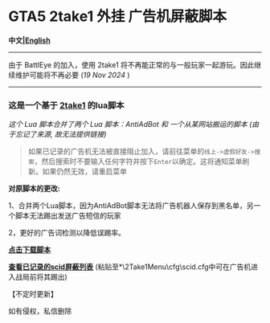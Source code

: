 # GTA5 2take1 外挂 广告机屏蔽脚本

**中文|[English](https://github.com/Z-Siqi/GTA5-2take1-KickADS-bot-LuaScript/tree/main/English)**

****
由于 BattlEye 的加入，使用 2take1 将不再能正常的与一般玩家一起游玩。因此继续维护可能将不再必要 (*19 Nov 2024* )
****

### 这是一个基于 [2take1](https://gta.2take1.menu/) 的lua脚本

*这个 Lua 脚本合并了两个 Lua 脚本：AntiAdBot 和 一个从某网站搬运的脚本 (由于忘记了来源, 故无法提供链接)*

> 如果已记录的广告机无法被直接阻止加入，请前往菜单的`线上->虚假好友->搜索`，然后搜索时不要输入任何字符并按下`Enter`以确定。这将通知菜单刷新。如果仍然无效，请重启菜单

**对原脚本的更改:**

1、合并两个Lua脚本，因为AntiAdBot脚本无法将广告机器人保存到黑名单，另一个脚本无法踢出发送广告短信的玩家

2，更好的广告词检测以降低误踢率。


**[点击下载脚本](https://github.com/Z-Siqi/GTA5-2take1-KickADS-bot-LuaScript/releases/download/LuaScript/KickAdsSender.lua)**

**[查看已记录的scid屏蔽列表](https://github.com/Z-Siqi/GTA5-2take1-KickADS-bot-LuaScript/blob/main/scid.cfg)** (粘贴至*\2Take1Menu\cfg\scid.cfg中可在广告机进入战局前将其踢出)

【不定时更新】

如有侵权，私信删除
